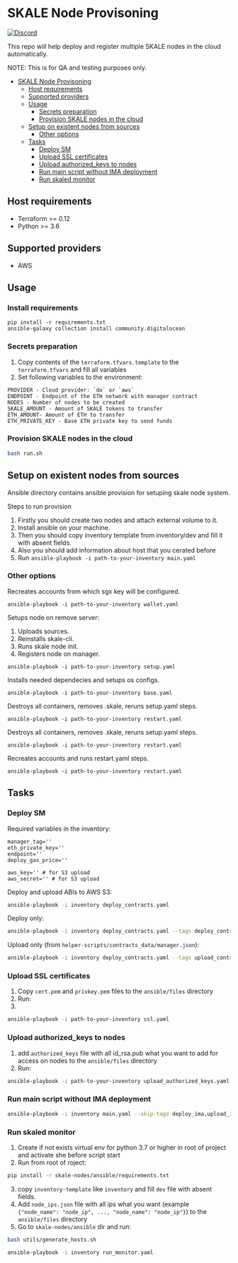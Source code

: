 # SKALE Node Provisoning

[![Discord](https://img.shields.io/discord/534485763354787851.svg)](https://discord.gg/vvUtWJB)

This repo will help deploy and register multiple SKALE nodes in the cloud automatically.

NOTE: This is for QA and testing purposes only.

- [SKALE Node Provisoning](#skale-node-provisoning)
  - [Host requirements](#host-requirements)
  - [Supported providers](#supported-providers)
  - [Usage](#usage)
    - [Secrets preparation](#secrets-preparation)
    - [Provision SKALE nodes in the cloud](#provision-skale-nodes-in-the-cloud)
  - [Setup on existent nodes from sources](#setup-on-existent-nodes-from-sources)
    - [Other options](#other-options)
  - [Tasks](#tasks)
    - [Deploy SM](#deploy-sm)
    - [Upload SSL certificates](#upload-ssl-certificates)
    - [Upload authorized_keys to nodes](#upload-authorized_keys-to-nodes)
    - [Run main script without IMA deployment](#run-main-script-without-ima-deployment)
    - [Run skaled monitor](#run-skaled-monitor)

## Host requirements

- Terraform >= 0.12
- Python >= 3.6

## Supported providers

- AWS

## Usage

### Install requirements

```
pip install -r requirements.txt
ansible-galaxy collection install community.digitalocean
```

### Secrets preparation

1) Copy contents of the `terraform.tfvars.template` to the `terraform.tfvars` and fill all variables
2) Set following variables to the environment:

```
PROVIDER - Cloud provider: `do` or `aws`
ENDPOINT - Endpoint of the ETH network with manager contract
NODES - Number of nodes to be created
SKALE_AMOUNT - Amount of SKALE tokens to transfer
ETH_AMOUNT- Amount of ETH to transfer
ETH_PRIVATE_KEY - Base ETH private key to send funds
```

### Provision SKALE nodes in the cloud

```bash
bash run.sh
```

## Setup on existent nodes from sources

Ansible directory contains ansible provision for setuping skale node system.

Steps to run provision
1. Firstly you should create two nodes and attach external volume to it.
2. Install ansible on your machine.
3. Then you should copy inventory template from inventory/dev and fill it with absent fields.
4. Also you should add information about host that you cerated before
5. Run ```ansible-playbook -i path-to-your-inventory main.yaml```

### Other options

Recreates accounts from which sgx key will be configured.
```
ansible-playbook -i path-to-your-inventory wallet.yaml
```

Setups node on remove server:
1. Uploads sources.
2. Reinstalls skale-cli.
3. Runs skale node init.
4. Registers node on manager.

```
ansible-playbook -i path-to-your-inventory setup.yaml
```

Installs needed dependecies and setups os configs.
```
ansible-playbook -i path-to-your-inventory base.yaml
```

Destroys all containers, removes .skale, reruns setup.yaml steps.
```
ansible-playbook -i path-to-your-inventory restart.yaml 
```

Destroys all containers, removes .skale, reruns setup.yaml steps.
```
ansible-playbook -i path-to-your-inventory restart.yaml 
```

Recreates accounts and runs restart.yaml steps.
```
ansible-playbook -i path-to-your-inventory restart.yaml 
```

## Tasks

### Deploy SM

Required variables in the inventory:

```
manager_tag=''
eth_private_key=''
endpoint=''
deploy_gas_price=''

aws_key='' # for S3 upload
aws_secret='' # for S3 upload
```

Deploy and upload ABIs to AWS S3:

```bash
ansible-playbook -i inventory deploy_contracts.yaml
```

Deploy only:

```bash
ansible-playbook -i inventory deploy_contracts.yaml --tags deploy_contracts
```

Upload only (from `helper-scripts/contracts_data/manager.json`):

```bash
ansible-playbook -i inventory deploy_contracts.yaml --tags upload_contracts
```


### Upload SSL certificates

1) Copy `cert.pem` and `privkey.pem` files to the `ansible/files` directory
2) Run:
3) 
```bash
ansible-playbook -i path-to-your-inventory ssl.yaml 
```

### Upload authorized_keys to nodes

1) add `authorized_keys` file with all id_rsa.pub what you want to add for access on nodes to the `ansible/files` directory
2) Run:
```bash
ansible-playbook -i path-to-your-inventory upload_authorized_keys.yaml 
```

### Run main script without IMA deployment

```bash
ansible-playbook -i inventory main.yaml --skip-tags deploy_ima,upload_ima
```

### Run skaled monitor

1) Create if not exists virtual env for python 3.7 or higher in root of project
and activate she before script start
2) Run from root of roject:
```bash
pip install -r skale-nodes/ansible/requirements.txt
```
3) copy `inventory-template` like `inventory` and fill `dev` file with absent fields.
4) Add `node_ips.json` file with all ips what you want 
(example `{"node_name": "node_ip", ..., "node_name": "node_ip"}`) 
to the `ansible/files` directory
5) Go to `skale-nodes/ansible` dir and run:
```bash
bash utils/generate_hosts.sh
```
```bash
ansible-playbook -i inventory run_monitor.yaml
```

